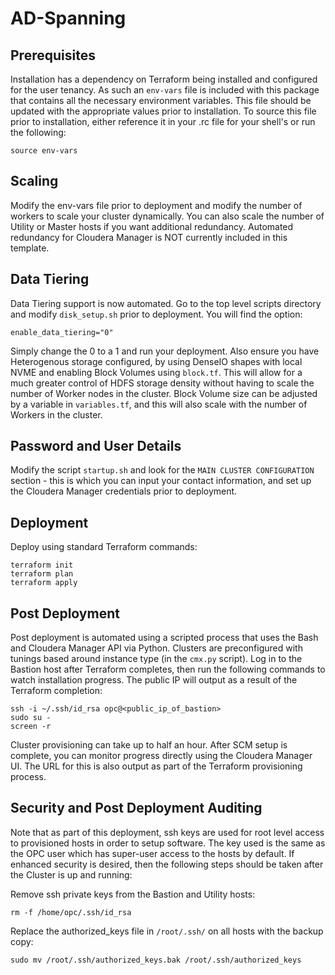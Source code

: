 # AD-Spanning

## Prerequisites
Installation has a dependency on Terraform being installed and configured for the user tenancy.   As such an `env-vars` file is included with this package that contains all the necessary environment variables.  This file should be updated with the appropriate values prior to installation.  To source this file prior to installation, either reference it in your .rc file for your shell's or run the following:

    source env-vars

## Scaling
Modify the env-vars file prior to deployment and modify the number of workers to scale your cluster dynamically.  You can also scale the number of Utility or Master hosts if you want additional redundancy.  Automated redundancy for Cloudera Manager is NOT currently included in this template.

## Data Tiering
Data Tiering support is now automated.   Go to the top level scripts directory and modify `disk_setup.sh` prior to deployment.   You will find the option:

    enable_data_tiering="0"

Simply change the 0 to a 1 and run your deployment.   Also ensure you have Heterogenous storage configured, by using DenseIO shapes with local NVME and enabling Block Volumes using `block.tf`.  This will allow for a much greater control of HDFS storage density without having to scale the number of Worker nodes in the cluster.  Block Volume size can be adjusted by a variable in `variables.tf`, and this will also scale with the number of Workers in the cluster.

## Password and User Details
Modify the script `startup.sh` and look for the `MAIN CLUSTER CONFIGURATION` section - this is which you can input your contact information, and set up the Cloudera Manager credentials prior to deployment.

## Deployment
Deploy using standard Terraform commands:

    terraform init
    terraform plan
    terraform apply

## Post Deployment
Post deployment is automated using a scripted process that uses the Bash and Cloudera Manager API via Python.  Clusters are preconfigured with tunings based around instance type (in the `cmx.py` script).  Log in to the Bastion host after Terraform completes, then run the following commands to watch installation progress.  The public IP will output as a result of the Terraform completion:

    ssh -i ~/.ssh/id_rsa opc@<public_ip_of_bastion>
    sudo su -
    screen -r

Cluster provisioning can take up to half an hour.  After SCM setup is complete, you can monitor progress  directly using the Cloudera Manager UI.  The URL for this is also output as part of the Terraform provisioning process.

## Security and Post Deployment Auditing
Note that as part of this deployment, ssh keys are used for root level access to provisioned hosts in order to setup software.  The key used is the same as the OPC user which has super-user access to the hosts by default.  If enhanced security is desired, then the following steps should be taken after the Cluster is up and running:

Remove ssh private keys from the Bastion and Utility hosts:

    rm -f /home/opc/.ssh/id_rsa

Replace the authorized_keys file in `/root/.ssh/` on all hosts with the backup copy:

    sudo mv /root/.ssh/authorized_keys.bak /root/.ssh/authorized_keys
